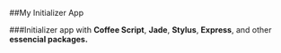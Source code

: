 ##My Initializer App

###Initializer app with **Coffee Script**, **Jade**, **Stylus**, **Express**, and other **essencial packages.**
